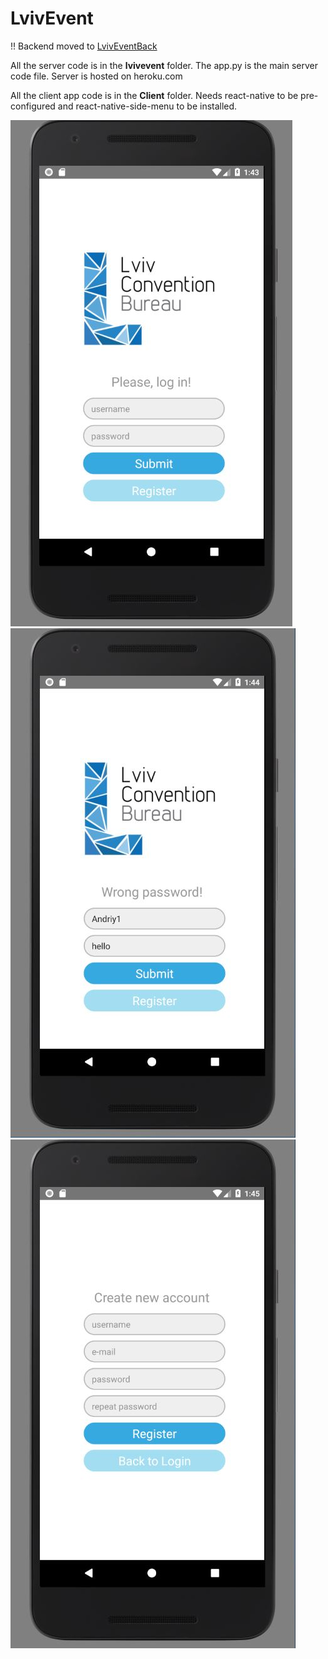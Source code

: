 # LvivEvent

!! Backend moved to [LvivEventBack](https://github.com/KangaroosInAntarcitica/LvivEventBack)

All the server code is in the **lvivevent** folder. The app.py is the main server code file. 
Server is hosted on heroku.com

All the client app code is in the **Client** folder. Needs react-native to be pre-configured and react-native-side-menu to be installed.

![login](https://github.com/KangaroosInAntarcitica/LvivEvent/blob/master/Useless%20images/image1.JPG)
![wrong password](https://github.com/KangaroosInAntarcitica/LvivEvent/blob/master/Useless%20images/image2.JPG)
![register](https://github.com/KangaroosInAntarcitica/LvivEvent/blob/master/Useless%20images/image3.JPG)
